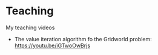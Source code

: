 # Teaching
My teaching videos



* The value iteration algorithm fo the Gridworld problem:
https://youtu.be/iGTwoOwBrjs 
